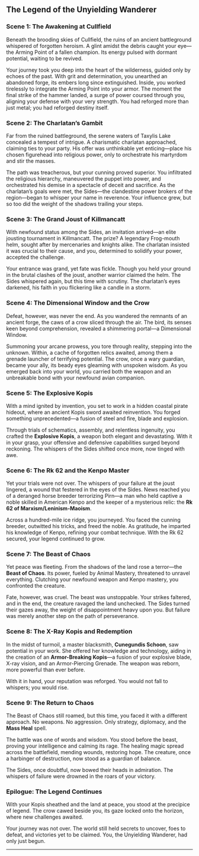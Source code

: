 ## **The Legend of the Unyielding Wanderer**

### **Scene 1: The Awakening at Cullfield**

Beneath the brooding skies of Cullfield, the ruins of an ancient battleground whispered of forgotten heroism. A glint amidst the debris caught your eye—the Arming Point of a fallen champion. Its energy pulsed with dormant potential, waiting to be revived.

Your journey took you deep into the heart of the wilderness, guided only by echoes of the past. With grit and determination, you unearthed an abandoned forge, its embers long since extinguished. Inside, you worked tirelessly to integrate the Arming Point into your armor. The moment the final strike of the hammer landed, a surge of power coursed through you, aligning your defense with your very strength. You had reforged more than just metal; you had reforged destiny itself.

### **Scene 2: The Charlatan’s Gambit**

Far from the ruined battleground, the serene waters of Taxylis Lake concealed a tempest of intrigue. A charismatic charlatan approached, claiming ties to your party. His offer was unthinkable yet enticing—place his chosen figurehead into religious power, only to orchestrate his martyrdom and stir the masses.

The path was treacherous, but your cunning proved superior. You infiltrated the religious hierarchy, maneuvered the puppet into power, and orchestrated his demise in a spectacle of deceit and sacrifice. As the charlatan’s goals were met, the Sides—the clandestine power brokers of the region—began to whisper your name in reverence. Your influence grew, but so too did the weight of the shadows trailing your steps.

### **Scene 3: The Grand Joust of Killmancatt**

With newfound status among the Sides, an invitation arrived—an elite jousting tournament in Killmancatt. The prize? A legendary Frog-mouth helm, sought after by mercenaries and knights alike. The charlatan insisted it was crucial to their cause, and you, determined to solidify your power, accepted the challenge.

Your entrance was grand, yet fate was fickle. Though you held your ground in the brutal clashes of the joust, another warrior claimed the helm. The Sides whispered again, but this time with scrutiny. The charlatan’s eyes darkened, his faith in you flickering like a candle in a storm.

### **Scene 4: The Dimensional Window and the Crow**

Defeat, however, was never the end. As you wandered the remnants of an ancient forge, the caws of a crow sliced through the air. The bird, its senses keen beyond comprehension, revealed a shimmering portal—a Dimensional Window.

Summoning your arcane prowess, you tore through reality, stepping into the unknown. Within, a cache of forgotten relics awaited, among them a grenade launcher of terrifying potential. The crow, once a wary guardian, became your ally, its beady eyes gleaming with unspoken wisdom. As you emerged back into your world, you carried both the weapon and an unbreakable bond with your newfound avian companion.

### **Scene 5: The Explosive Kopis**

With a mind ignited by invention, you set to work in a hidden coastal pirate hideout, where an ancient Kopis sword awaited reinvention. You forged something unprecedented—a fusion of steel and fire, blade and explosion.

Through trials of schematics, assembly, and relentless ingenuity, you crafted the **Explosive Kopis**, a weapon both elegant and devastating. With it in your grasp, your offensive and defensive capabilities surged beyond reckoning. The whispers of the Sides shifted once more, now tinged with awe.

### **Scene 6: The Rk 62 and the Kenpo Master**

Yet your trials were not over. The whispers of your failure at the joust lingered, a wound that festered in the eyes of the Sides. News reached you of a deranged horse breeder terrorizing Pirn—a man who held captive a noble skilled in American Kenpo and the keeper of a mysterious relic: the **Rk 62 of Marxism/Leninism-Maoism**.

Across a hundred-mile ice ridge, you journeyed. You faced the cunning breeder, outwitted his tricks, and freed the noble. As gratitude, he imparted his knowledge of Kenpo, refining your combat technique. With the Rk 62 secured, your legend continued to grow.

### **Scene 7: The Beast of Chaos**

Yet peace was fleeting. From the shadows of the land rose a terror—the **Beast of Chaos**. Its power, fueled by Animal Mastery, threatened to unravel everything. Clutching your newfound weapon and Kenpo mastery, you confronted the creature.

Fate, however, was cruel. The beast was unstoppable. Your strikes faltered, and in the end, the creature ravaged the land unchecked. The Sides turned their gazes away, the weight of disappointment heavy upon you. But failure was merely another step on the path of perseverance.

### **Scene 8: The X-Ray Kopis and Redemption**

In the midst of turmoil, a master blacksmith, **Cunegundis Schoon**, saw potential in your work. She offered her knowledge and technology, aiding in the creation of an **Armor-Breaking Kopis**—a fusion of your explosive blade, X-ray vision, and an Armor-Piercing Grenade. The weapon was reborn, more powerful than ever before.

With it in hand, your reputation was reforged. You would not fall to whispers; you would rise.

### **Scene 9: The Return to Chaos**

The Beast of Chaos still roamed, but this time, you faced it with a different approach. No weapons. No aggression. Only strategy, diplomacy, and the **Mass Heal** spell.

The battle was one of words and wisdom. You stood before the beast, proving your intelligence and calming its rage. The healing magic spread across the battlefield, mending wounds, restoring hope. The creature, once a harbinger of destruction, now stood as a guardian of balance.

The Sides, once doubtful, now bowed their heads in admiration. The whispers of failure were drowned in the roars of your victory.

### **Epilogue: The Legend Continues**

With your Kopis sheathed and the land at peace, you stood at the precipice of legend. The crow cawed beside you, its gaze locked onto the horizon, where new challenges awaited.

Your journey was not over. The world still held secrets to uncover, foes to defeat, and victories yet to be claimed. You, the Unyielding Wanderer, had only just begun.

---

